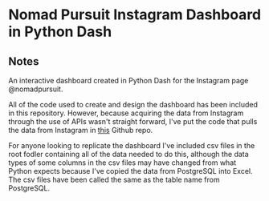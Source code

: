 # Nomad Pursuit Instagram Dashboard in Python Dash

## Notes

An interactive dashboard created in Python Dash for the Instagram page @nomadpursuit.

All of the code used to create and design the dashboard has been included in this repository. However, because acquiring the data from Instagram through the use of APIs wasn't straight forward, I've put the code that pulls the data from Instagram in [this](https://github.com/tomgprice90/nomad_pursuit_ig_dashboard_data) Github repo.

For anyone looking to replicate the dashboard I've included csv files in the root fodler containing all of the data needed to do this, although the data types of some columns in the csv files may have changed from what Python expects because I've copied the data from PostgreSQL into Excel. The csv files have been called the same as the table name from PostgreSQL.
